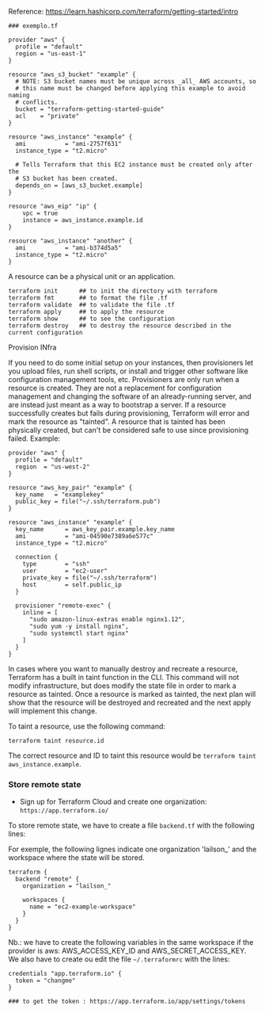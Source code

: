 Reference: https://learn.hashicorp.com/terraform/getting-started/intro


```
### exemplo.tf

provider "aws" {
  profile = "default"
  region = "us-east-1"
}

resource "aws_s3_bucket" "example" {
  # NOTE: S3 bucket names must be unique across _all_ AWS accounts, so
  # this name must be changed before applying this example to avoid naming
  # conflicts.
  bucket = "terraform-getting-started-guide"
  acl    = "private"
}

resource "aws_instance" "example" {
  ami           = "ami-2757f631"
  instance_type = "t2.micro"

  # Tells Terraform that this EC2 instance must be created only after the
  # S3 bucket has been created.
  depends_on = [aws_s3_bucket.example]
}

resource "aws_eip" "ip" {
    vpc = true
    instance = aws_instance.example.id
}

resource "aws_instance" "another" {
  ami           = "ami-b374d5a5"
  instance_type = "t2.micro"
}
```

A resource can be a physical unit or an application.

```
terraform init		## to init the directory with terraform
terraform fmt		## to format the file .tf
terraform validate	## to validate the file .tf
terraform apply		## to apply the resource
terraform show		## to see the configuration
terraform destroy	## to destroy the resource described in the current configuration
```

Provision INfra

If you need to do some initial setup on your instances, then provisioners let you upload files, run shell scripts, or install and trigger other software like configuration management tools, etc.
Provisioners are only run when a resource is created. They are not a replacement for configuration management and changing the software of an already-running server, and are instead just meant as a way to bootstrap a server.
If a resource successfully creates but fails during provisioning, Terraform will error and mark the resource as "tainted". A resource that is tainted has been physically created, but can't be considered safe to use since provisioning failed.
Example:

```
provider "aws" {
  profile = "default"
  region  = "us-west-2"
}

resource "aws_key_pair" "example" {
  key_name   = "examplekey"
  public_key = file("~/.ssh/terraform.pub")
}

resource "aws_instance" "example" {
  key_name      = aws_key_pair.example.key_name
  ami           = "ami-04590e7389a6e577c"
  instance_type = "t2.micro"

  connection {
    type        = "ssh"
    user        = "ec2-user"
    private_key = file("~/.ssh/terraform")
    host        = self.public_ip
  }

  provisioner "remote-exec" {
    inline = [
      "sudo amazon-linux-extras enable nginx1.12",
      "sudo yum -y install nginx",
      "sudo systemctl start nginx"
    ]
  }
}

```
In cases where you want to manually destroy and recreate a resource, Terraform has a built in taint function in the CLI. This command will not modify infrastructure, but does modify the state file in order to mark a resource as tainted. Once a resource is marked as tainted, the next plan will show that the resource will be destroyed and recreated and the next apply will implement this change.

To taint a resource, use the following command:

```
terraform taint resource.id
```

The correct resource and ID to taint this resource would be `terraform taint aws_instance.example`.

### Store remote state

- Sign up for Terraform Cloud and create one organization: `https://app.terraform.io/`

To store remote state, we have to create a file `backend.tf` with the following lines:

For exemple, the following lignes indicate one organization 'lailson_' and the workspace where the state will be stored.

```
terraform {
  backend "remote" {
    organization = "lailson_"

    workspaces {
      name = "ec2-example-workspace"
    }
  }
}

```

Nb.: we have to create the following variables in the same workspace if the provider is aws: AWS_ACCESS_KEY_ID and AWS_SECRET_ACCESS_KEY. We also have to create ou edit the file `~/.terraformrc` with the lines:

```
credentials "app.terraform.io" {
  token = "changme"
}

### to get the token : https://app.terraform.io/app/settings/tokens
```




